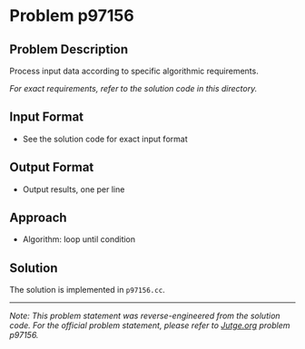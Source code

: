 # Problem p97156

## Problem Description

Process input data according to specific algorithmic requirements.

*For exact requirements, refer to the solution code in this directory.*

## Input Format

- See the solution code for exact input format

## Output Format

- Output results, one per line

## Approach

- Algorithm: loop until condition

## Solution

The solution is implemented in `p97156.cc`.

---

*Note: This problem statement was reverse-engineered from the solution code. For the official problem statement, please refer to [Jutge.org](https://jutge.org/) problem p97156.*
